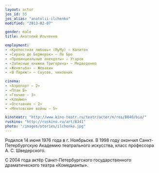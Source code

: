 ```yaml
---
layout: actor
jos_id: 55
jos_alias: "anatolii-ilchenko"
modified: "2013-02-07"

gender: male
title: Анатолий Ильченко

employment:
- «Крепостная любовь» (МуМу) — Капитон
- «Сирано де Бержерак» — Ле Бре
- «Провинциальные анекдоты» — Угаров
- «Записные книжки Тригорина» — Медведенко
- «Женитьба» — Жевакин
- «В Париж!» — Соусов, чиновник

cinema:
- «Аэропорт — 2»
- «План Б»
- «Гончие — 3»
- «Клеймо»
- «Отставник — 2»
- «Ментовские войны — 5»

kinoteatr: "http://www.kino-teatr.ru/teatr/acter/m/ros/8040/bio/"
ruskino: "http://ruskino.ru/art/8341"
photo: "/images/stories/ilchenko.jpg"
---
```


Родился 14 июня 1976 года в г. Ноябрьске. В 1998 году окончил Санкт-Петербургскую Академию театрального искусства, класс профессора А. С. Шведерского.

С 2004 года актёр Санкт-Петербургского государственного драматического театра «Комедианты».